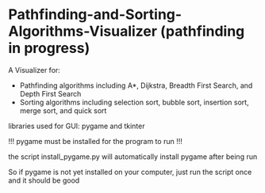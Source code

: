 # Pathfinding-and-Sorting-Algorithms-Visualizer (pathfinding in progress)
A Visualizer for:
  - Pathfinding algorithms including A*, Dijkstra, Breadth First Search, and Depth First Search
  - Sorting algorithms including selection sort, bubble sort, insertion sort, merge sort, and quick sort

libraries used for GUI: pygame and tkinter


!!! pygame must be installed for the program to run !!!

the script install_pygame.py will automatically install pygame after being run

So if pygame is not yet installed on your computer, just run the script once and it should be good
